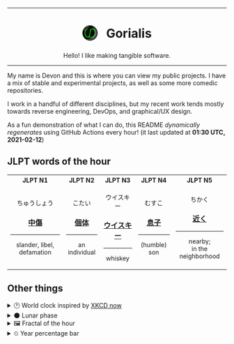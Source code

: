 ***

<h1 align="center">
<sub>
    <img src="readme/resources/avatar.png" height="36">
</sub>
&nbsp;
Gorialis
</h1>
<p align="center">
Hello! I like making tangible software.
</p>

***

My name is Devon and this is where you can view my public projects. I have a mix of stable and experimental projects, as well as some more comedic repositories.

I work in a handful of different disciplines, but my recent work tends mostly towards reverse engineering, DevOps, and graphical/UX design.

As a fun demonstration of what I can do, this README *dynamically regenerates* using GitHub Actions every hour! (it last updated at **01:30 UTC, 2021-02-12**)

<h2>JLPT words of the hour</h2>
<table>
    <tr>
        <th>JLPT N1</th>
        <th>JLPT N2</th>
        <th>JLPT N3</th>
        <th>JLPT N4</th>
        <th>JLPT N5</th>
    </tr>
    <tr>
        <td>
            <p align="center">ちゅうしょう</p>
            <h3 align="center"><b><a href="https://jisho.org/search/%E4%B8%AD%E5%82%B7">中傷</a></b></h3>
            <hr>
            <p align="center">slander,<wbr> libel,<wbr> defamation</p>
        </td>
        <td>
            <p align="center">こたい</p>
            <h3 align="center"><b><a href="https://jisho.org/search/%E5%80%8B%E4%BD%93">個体</a></b></h3>
            <hr>
            <p align="center">an individual</p>
        </td>
        <td>
            <p align="center">ウイスキー</p>
            <h3 align="center"><b><a href="https://jisho.org/search/%E3%82%A6%E3%82%A4%E3%82%B9%E3%82%AD%E3%83%BC">ウイスキー</a></b></h3>
            <hr>
            <p align="center">whiskey</p>
        </td>
        <td>
            <p align="center">むすこ</p>
            <h3 align="center"><b><a href="https://jisho.org/search/%E6%81%AF%E5%AD%90">息子</a></b></h3>
            <hr>
            <p align="center">(humble) son</p>
        </td>
        <td>
            <p align="center">ちかく</p>
            <h3 align="center"><b><a href="https://jisho.org/search/%E8%BF%91%E3%81%8F">近く</a></b></h3>
            <hr>
            <p align="center">nearby;<br> in the neighborhood</p>
        </td>
    </tr>
</table>

<h2>Other things</h2>
<details>
<summary>🕐  World clock inspired by <a href="https://xkcd.com/now">XKCD now</a></summary>

> <img src="generated/now.png" width="512">

</details>
<details>
<summary>🌑 Lunar phase</summary>

The moon is approximately 3.14% through its phase (New Moon).

</details>
<details>
<summary>&#x1f5bc; Fractal of the hour</summary>

> <img src="generated/fractal.png" width="512">

</details>
<details>
<summary>&#x23f2; Year percentage bar</summary>
<pre><code>2021 [██▁▁▁▁▁▁▁▁▁▁▁▁▁▁▁▁▁▁] 11.52%</code></pre>
</details>
